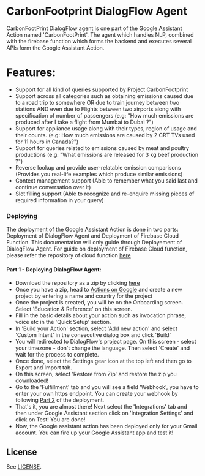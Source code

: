 # CarbonFootprint DialogFlow Agent


CarbonFootPrint DialogFlow agent is one part of the Google Assistant Action named 'CarbonFootPrint'. The agent which handles NLP, combined with the firebase function which forms the backend and executes several APIs form the Google Assistant Action.

# Features:

  - Support for all kind of queries supported by Project CarbonFootprint
  - Support across all categories such as obtaining emissions caused due to a road trip to somewhere OR due to train journey between two stations AND even due to Flights between two airports along with specification of number of passengers (e.g: "How much emissions are produced after I take a flight from Mumbai to Dubai ?")
  - Support for appliance usage along with their types, region of usage and their counts. (e.g: How much emissions are caused by 2 CRT TVs used for 11 hours in Canada?")
  - Support for queries related to emissions caused by meat and poultry productions (e.g: "What emissions are released for 3 kg beef production ?")
  - Reverse lookup and provide user-relatable emission comparisons (Provides you real-life examples which produce similar emissions)
 - Context management support (Able to remember what you said last and continue conversation over it)
 - Slot filling support (Able to recognize and re-enquire missing pieces of required information in your query)

### Deploying

The deployment of the Google Assistant Action is done in two parts: Deployment of DialogFlow Agent and Deployment of Firebase Cloud Function. This documentation will only guide through Deployement of DialogFlow Agent. For guide on deployment of Firebase Cloud function, please refer the repository of cloud function [here](https://gitlab.com/aossie/CarbonAssistant-Function)
#### Part 1 - Deploying DialogFlow Agent:

- Download the repository as a zip by clicking [here](https://gitlab.com/aossie/CarbonAssistant-Agent/-/archive/master/CarbonAssistant-Agent-master.zip)
- Once you have a zip, head to [Actions on Google](https://console.actions.google.com/u/0/) and create a new project by entering a name and country for the project
- Once the project is created, you will be on the Onboarding screen. Select 'Education & Reference' on this screen.
- Fill in the basic details about your action such as invocation phrase, voice etc in the 'Quick Setup' section.
- In 'Build your Action' section, select 'Add new action' and select 'Custom Intent' in the consecutive dialog box and click 'Build'
- You will redirected to DialogFlow's project page. On this screen - select your timezone - don't change the language. Then select 'Create' and wait for the process to complete.
- Once done, select the Settings gear icon at the top left and then go to Export and Import tab.
- On this screen, select 'Restore from Zip' and restore the zip you downloaded!
- Go to the 'Fulfillment' tab and you will see a field 'Webhook', you have to enter your own https endpoint. You can create your webhook by following [Part 2](https://gitlab.com/aossie/CarbonAssistant-Function) of the deployment.
- That's it, you are almost there! Next select the 'Integrations' tab and then under Google Assistant section click on 'Integration Settings' and click on Test! You are done!
- Now, the Google assistant action has been deployed only for your Gmail account. You can fire up your Google Assistant app and test it!


License
----
See [LICENSE](LICENSE).
